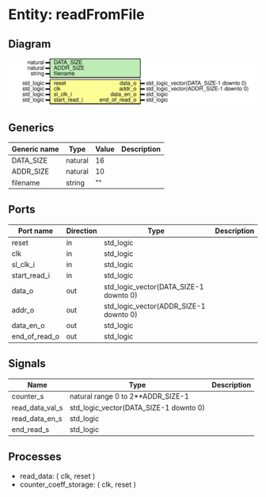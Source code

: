 # Entity: readFromFile

## Diagram

![Diagram](readFromFile.svg "Diagram")
## Generics

| Generic name | Type    | Value | Description |
| ------------ | ------- | ----- | ----------- |
| DATA_SIZE    | natural | 16    |             |
| ADDR_SIZE    | natural | 10    |             |
| filename     | string  | ""    |             |
## Ports

| Port name     | Direction | Type                                   | Description |
| ------------- | --------- | -------------------------------------- | ----------- |
| reset         | in        | std_logic                              |             |
| clk           | in        | std_logic                              |             |
| sl_clk_i      | in        | std_logic                              |             |
| start_read_i  | in        | std_logic                              |             |
| data_o        | out       | std_logic_vector(DATA_SIZE-1 downto 0) |             |
| addr_o        | out       | std_logic_vector(ADDR_SIZE-1 downto 0) |             |
| data_en_o     | out       | std_logic                              |             |
| end_of_read_o | out       | std_logic                              |             |
## Signals

| Name            | Type                                   | Description |
| --------------- | -------------------------------------- | ----------- |
| counter_s       | natural range 0 to 2**ADDR_SIZE-1      |             |
| read_data_val_s | std_logic_vector(DATA_SIZE-1 downto 0) |             |
| read_data_en_s  | std_logic                              |             |
| end_read_s      | std_logic                              |             |
## Processes
- read_data: ( clk, reset )
- counter_coeff_storage: ( clk, reset )
